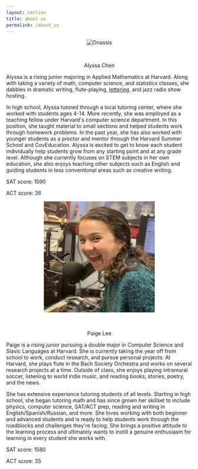```yaml
---
layout: section
title: about us
permalink: /about_us
---
```

<style>
.aligncenter {
    text-align: center;
}
</style>


<div class="row">
<div class="col-md-6 mx-auto">
	<p class="aligncenter">
    <img src="https://lh3.googleusercontent.com/cm3gNIjNhX4cTt6cii-Fm0e8yVTr6TVf1z9H0z1Dou1M3ETCIXj1HM5-OJKPkc5g-5v67-cxoNxWFdlYQA8KxneTA6OtUFKtToaXOqBckEjH_UN4Muk1RVtkULrzBnRLPNnkNn5ilwP3BpS4aKDycfOm-M0R-XJDV8NzWLewTy616Mt8II_BmC3rBS1fQS4ynS4-F_LhzY-BOqVtHiv7kREjEv9rR5A0waibch_FaCQSEKukLOmRvJggSsZxPV-ay0VEbd8XdGbgm6-Pf551wCT_TPr_ZrDfLpF-_U-tWXcXSuVxjhzMx4y2QhxqFpmh6sQJcRfP-VLOdGmOultCBmeW-k3G3b1VAe9z8542FyjMoGBQoZtQg16McLf42IvR8qitDAkelyvIrR-ZDDxRBka-wonIyC2ePMrJJ3YmyGKwOL2SYeRx-O08OaKkYpOfWEHVk9X1U2oZUaUvUvAW6dN-F62UN07Q_Dkv-RcNhvspYh7QHziK5q1F4e9C67QE3bxoNMF4E5aOi0PmCyk25vWekKVeyjEM-kjL5b7wdEJhzJaubHAN-JkRQbcvu0C3M2JlaI3oXbLACrxJOUi1uN63IL8pvwvxbbxkz5wCHftxhBXY1mzHT6nE1KGgKpb7ea8sv8Hap_watuTMRxrU_ydRZVJKPKz8BAKqVddIaptHYsU1hwyFJTiTlCuEVg=s1214-no?authuser=0" alt="Onassis" width="300" height="300">
	</p><br>
    <p class='subject-header' style=' text-align: center'>Alyssa Chen</p>
    <p> Alyssa is a rising junior majoring in Applied Mathematics at Harvard. Along with taking a variety of math, computer science, and statistics classes, she dabbles in dramatic writing, flute-playing, <a href="https://www.instagram.com/alygraphy.pen/" target = "_blank">lettering</a>, and jazz radio show hosting.</p>
    <p>In high school, Alyssa tutored through a local tutoring center, where she worked with students ages 4-14. More recently, she was employed as a teaching fellow under Harvard's computer science department. In this position, she taught material to small sections and helped students work through homework problems. In the past year, she has also worked with younger students as a proctor and mentor through the Harvard Summer School and CovEducation. Alyssa is excited to get to know each student individually help students grow from any starting point and at any grade level. Although she currently focuses on STEM subjects in her own education, she also enjoys teaching other subjects such as English and guiding students in less conventional areas such as creative writing.</p>
    <p><span class='subject-header'>SAT score:</span> 1590</p>
    <p><span class='subject-header'>ACT score:</span> 36</p>
  </div><div class="col-md-6 mx-auto">
  	<p class="aligncenter">
    <img src="https://github.com/eelegiap/Onassis/blob/master/_collections/_about_us/paige_fillin.jpg?raw=true" alt="Onassis" width="300" height="300">
	</p><br>
    <p class='subject-header' style=' text-align: center'>Paige Lee</p>
    <p> Paige is a rising junior pursuing a double major in Computer Science and Slavic Languages at Harvard. She is currently taking the year off from school to work, conduct research, and pursue personal projects. At Harvard, she plays flute in the Bach Society Orchestra and works on several research projects at a time. Outside of class, she enjoys playing intramural soccer, listening to world indie music, and  reading books, stories, poetry, and the news. </p>
     <p>She has extensive experience tutoring students of all levels. Starting in high school, she began tutoring math and has since grown her skillset to include physics, computer science, SAT/ACT prep, reading and writing in English/Spanish/Russian, and more. She loves working with both beginner and advanced students and is ready to help students work through the roadblocks and challenges they're facing. She brings a positive attitude to the learning process and ultimately wants to instill a genuine enthusiasm for learning in every student she works with. </p>
    <p><span class='subject-header'>SAT score:</span> 1580</p>
    <p><span class='subject-header'>ACT score:</span> 35</p>
  </div>
</div>
